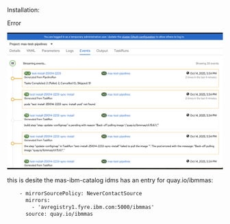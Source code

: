 Installation:

Error

![pipelineerror](./pipelineerror.png)

this is desite the mas-ibm-catalog idms has an entry for quay.io/ibmmas:

```
    - mirrorSourcePolicy: NeverContactSource
      mirrors:
        - 'avregistry1.fyre.ibm.com:5000/ibmmas'
      source: quay.io/ibmmas
```